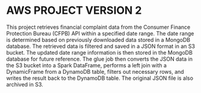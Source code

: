 # AWS PROJECT VERSION 2

This project retrieves financial complaint data from the Consumer Finance Protection Bureau (CFPB) API within a specified date range. The date range is determined based on previously downloaded data stored in a MongoDB database. The retrieved data is filtered and saved in a JSON format in an S3 bucket. The updated date range information is then stored in the MongoDB database for future reference. The glue job then converts the JSON data in the S3 bucket into a Spark DataFrame, performs a left join with a DynamicFrame from a DynamoDB table, filters out necessary rows, and writes the result back to the DynamoDB table. The original JSON file is also archived in S3.

